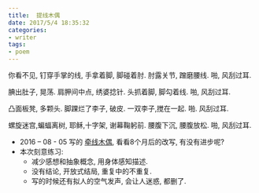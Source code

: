 ```yaml
---
title:  提线木偶
date: 2017/5/4 18:35:32
categories: 
- writer
tags:
- poem
---
```

你看不见, 钉穿手掌的线,
手拿着脚, 脚碰着肘.
肘露关节, 蹭磨腰线.
啪, 风刮过耳.

腆出肚子, 晃荡.
肩胛间中点, 绣婆捻针.
头抓着脚, 脚勾着线.
啪, 风刮过耳.

凸面板凳, 多颗头.
脚踝烂了李子, 破皮.
一双李子,搅在一起.
啪. 风刮过耳.

螺旋迷宫,蝙蝠离树, 
耶稣,十字架, 谢幕鞠躬前.
腰腹下沉, 腰腹放松.
啪, 风刮过耳.



- 2016 – 08 - 05 写的 [牵线木偶][1], 看看8个月后的改写, 有没有进步呢?
- 本次刻意练习:
	- 减少感想和抽象概念, 用身体感知描述.
	- 没有结论, 开放式结局, 重复中的不重复.
	- 写的时候还有拟人的空气发声, 会让人迷惑, 都删了.







[1]:	https://mp.weixin.qq.com/s?__biz=MzI3NDM4NDQwMA==&mid=2247483729&idx=1&sn=be8dc6137db2a906db32132fd31d1aeb&mpshare=1&scene=1&srcid=0815Ad3pwtTE9vrohoptBQ9Q&key=bb15a20d5ed5fb39ffeec10611820efe4d9df6f5a4a4426b9d97a0a60888a1636db1d5a1b40e2a9c6697b841d2c1d56d77a4ee4d5a717a2c637e9eaddef59254827c6697aa84302ab2e5864223895d2d&ascene=0&uin=MjY2MTg5NzgyMQ==&devicetype=iMac+MacBookPro12,1+OSX+OSX+10.12.4+build(16E195)&version=12020510&nettype=WIFI&fontScale=100&pass_ticket=xToYiH0K3R+ph4sTv87YmwW0qN5G9XrJ2uYJ2yLmUoZ/7/IMpuNXNxZRmTocpndG